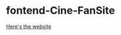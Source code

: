 # fontend-Cine-FanSite
[Here's the website](https://valerianjaeken.github.io/fontend-Cine-FanSite/)
